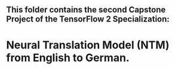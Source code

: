 ## This folder contains the second Capstone Project of the TensorFlow 2 Specialization:

#  Neural Translation Model (NTM) from English to German.
